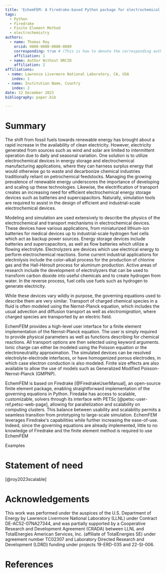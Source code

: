 ```yaml
---
title: 'EchemFEM: A Firedrake-based Python package for electrochemical transport'
tags:
  - Python
  - Firedrake
  - Finite Element Method
  - electrochemistry
authors:
  - name: Thomas Roy
    orcid: 0000-0000-0000-0000
    corresponding: true # (This is how to denote the corresponding author)
    affiliation: 1
  - name: Author Without ORCID
    affiliation: 2
affiliations:
 - name: Lawrence Livermore National Laboratory, CA, USA
   index: 1
 - name: Institution Name, Country
   index: 2
date: 12 December 2023
bibliography: paper.bib

---
```


# Summary
<!---  high-level functionality and purpose of the software for a diverse, non-specialist audience --->
<!--- motivation --->
The shift from fossil fuels towards renewable energy has brought about a rapid increase in the availability of clean electricity. 
However, electricity generated from sources such as wind and solar are limited to intermittent operation due to daily and seasonal variation. 
One solution is to utilize electrochemical devices in energy storage and electrochemical manufacturing applications, where they can harness surplus energy that would otherwise go to waste and decarbonize chemical industries traditionally reliant on petrochemical feedstocks. 
Managing the growing prevalence of renewable energy underscores the importance of developing and scaling up these technologies.
Likewise, the electrification of transport creates an increasing need for efficient electrochemical energy storage devices such as batteries and supercapacitors.
Naturally, simulation tools are required to assist in the design of efficient and industrial-scale electrochemical devices.

<!--- How modeling is used --->
Modeling and simulation are used extensively to describe the physics of the electrochemical and transport mechanisms in electrochemical devices.
These devices have various applications, from miniaturized lithium-ion batteries for medical devices up to industrial-scale hydrogen fuel cells which act as backup power sources. Energy storage devices include batteries and supercapacitors, as well as flow batteries which utilize a flowing electrolyte.
Electrolyzers are devices which use electrical energy to perform electrochemical reactions. Some current industrial applications for electrolysis include the color-alkali process for the production of chlorine gas and the Hall-Héroult process for aluminum production. Active areas of research include the development of electrolyzers that can be used to transform carbon dioxide into useful chemicals and to create hydrogen from water.
In the reverse process, fuel cells use fuels such as hydrogen to generate electricity.

While these devices vary wildly in purpose, the governing equations used to describe them are very similar.
Transport of charged chemical species in a fluid is often modeled using the Nernst-Planck equation,
which includes the usual advection and diffusion transport as well as *electromigration*, where charged species are transported by an electric field.

<!--- EchemFEM --->
EchemFEM provides a high-level user interface for a finite element implementation of the Nernst-Planck equation.
The user is simply required to provide physical parameters as well as functions describing for chemical reactions.
All transport options are then selected using keyword arguments.
Ionic charge can either be modeled using the Poisson equation or the electroneutrality approximation.
The simulated devices can be resolved electrolyte-electrode interfaces, or have homogenized porous electrodes, in which case electron conduction is also modeled.
Finite size effects are also available to allow the use of models such as Generalized Modified Poisson-Nernst-Planck (GMPNP).

<!--- Firedrake --->
EchemFEM is based on Firedrake [@FiredrakeUserManual], an open-source finite element package,
enabling straightforward implementation of the governing equations in Python.
Firedake has access to scalable, customizable, solvers through its interface with PETSc [@petsc-user-ref,petsc-web-page], allowing for parallelization and scalability on computing clusters.
This balance between usability and scalability permits a seamless transition from prototyping to large-scale simulation.
EchemFEM leverages Firedrake's capabilities while further increasing the ease-of-use.
Indeed, since the governing equations are already implemented, little to no knowledge of Firedrake and the finite element method is required to use EchemFEM



Examples

# Statement of need
<!--- section that clearly illustrates the research purpose of the software and places it in the context of related work --->

[@roy2023scalable]

<!--- Commercial software --->

# Acknowledgements

This work was performed under the auspices of the U.S. Department of Energy by Lawrence Livermore National Laboratory (LLNL) under Contract DE-AC52-07NA27344, and was partially supported by a Cooperative Research and Development Agreement (CRADA) between LLNL and TotalEnergies American Services, Inc. (affiliate of TotalEnergies SE) under agreement number TC02307 and Laboratory Directed Research and Development (LDRD) funding under projects 19-ERD-035 and 22-SI-006.

# References
